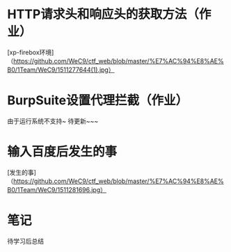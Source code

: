 # HTTP请求头和响应头的获取方法（作业）
[xp-firebox环境]（https://github.com/WeC9/ctf_web/blob/master/%E7%AC%94%E8%AE%B0/1Team/WeC9/1511277644(1).jpg）
# BurpSuite设置代理拦截（作业）
由于运行系统不支持~  待更新~~~
# 输入百度后发生的事
[发生的事]（https://github.com/WeC9/ctf_web/blob/master/%E7%AC%94%E8%AE%B0/1Team/WeC9/1511281696.jpg）


# 笔记
待学习后总结